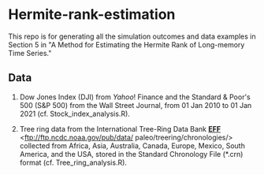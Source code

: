 # Hermite-rank-estimation

This repo is for generating all the simulation outcomes and data examples in Section 5 in "A Method for Estimating the Hermite Rank of Long-memory Time Series."

## Data

1) Dow Jones Index (DJI) from $Yahoo!$ Finance and the Standard & Poor's 500 (S&P 500) from the Wall Street Journal, from 01 Jan 2010 to 01 Jan 2021 (cf. Stock_index_analysis.R).

3) Tree ring data from the International Tree-Ring Data Bank **[EFF](https://eff.org)** <ftp://ftp.ncdc.noaa.gov/pub/data/
paleo/treering/chronologies/> collected from Africa, Asia, Australia, Canada, Europe, Mexico, South America, and the USA, stored in the Standard Chronology File
(*.crn) format (cf. Tree_ring_analysis.R).



